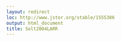 ```yaml
---
layout: redirect
loc: http://www.jstor.org/stable/1555386
output: html_document
title: Solt2004LARR
---
```

